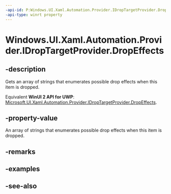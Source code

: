 ```yaml
---
-api-id: P:Windows.UI.Xaml.Automation.Provider.IDropTargetProvider.DropEffects
-api-type: winrt property
---
```


<!-- Property syntax
public string[] DropEffects { get; }
-->

# Windows.UI.Xaml.Automation.Provider.IDropTargetProvider.DropEffects

## -description
Gets an array of strings that enumerates possible drop effects when this item is dropped.

Equivalent **WinUI 2 API for UWP**: [Microsoft.UI.Xaml.Automation.Provider.IDropTargetProvider.DropEffects](/windows/winui/api/microsoft.ui.xaml.automation.provider.idroptargetprovider.dropeffects).

## -property-value
An array of strings that enumerates possible drop effects when this item is dropped.

## -remarks

## -examples

## -see-also
